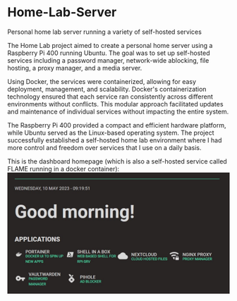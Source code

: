 # Home-Lab-Server
Personal home lab server running a variety of self-hosted services

The Home Lab project aimed to create a personal home server using a Raspberry Pi 400 running Ubuntu. The goal was to set up self-hosted services including a password manager, network-wide ablocking, file hosting, a proxy manager, and a media server.

Using Docker, the services were containerized, allowing for easy deployment, management, and scalability. Docker's containerization technology ensured that each service ran consistently across different environments without conflicts. This modular approach facilitated updates and maintenance of individual services without impacting the entire system.

The Raspberry Pi 400 provided a compact and efficient hardware platform, while Ubuntu served as the Linux-based operating system. The project successfully established a self-hosted home lab environment where I had more control and freedom over services that I use on a daily basis. 

This is the dashboard homepage (which is also a self-hosted service called FLAME running in a docker container):
![FLAME Dashboard](https://github.com/VenkatKandhipati/Home-Lab-Server/blob/2293fc6896eec89ad39e6f25a6275a1286b19fad/Screenshot%202023-05-10%20092005.jpg)
